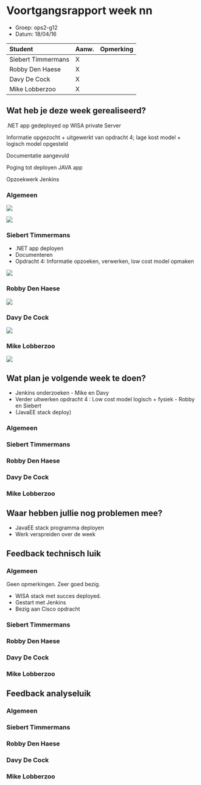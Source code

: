 # Voortgangsrapport week nn

* Groep: ops2-g12
* Datum: 18/04/16

| Student  | Aanw. | Opmerking |
| :---     | :---  | :---      |
| Siebert Timmermans |  X     |           |
| Robby Den Haese |   X    |           |
| Davy De Cock |    X   |           |
| Mike Lobberzoo |   X    |           |

## Wat heb je deze week gerealiseerd?
.NET app gedeployed op WISA private Server

Informatie opgezocht + uitgewerkt van opdracht 4; lage kost model + logisch model opgesteld

Documentatie aangevuld

Poging tot deployen JAVA app

Opzoekwerk Jenkins

### Algemeen

![](https://i.gyazo.com/53c03f8f52477f9b40f06bcabcebe67d.png)

![](https://i.gyazo.com/54f99f4a4a4be45d466152e27dd721a0.png)

### Siebert Timmermans

* .NET app deployen
* Documenteren
* Opdracht 4: Informatie opzoeken, verwerken, low cost model opmaken

![](https://i.gyazo.com/16491bd5c12fe4a7b69f4011e8cbe911.png)

### Robby Den Haese

![](https://i.gyazo.com/5e2f138a6daf341997492a2b85ca6016.png)

### Davy De Cock

![](https://i.gyazo.com/e6b6c8edd42899e7f3d3088f71673e6b.png)

### Mike Lobberzoo

![](https://i.gyazo.com/63e77347e19264863a12ee7e448b113a.png)

## Wat plan je volgende week te doen?
- Jenkins onderzoeken - Mike en Davy
- Verder uitwerken opdracht 4 : Low cost model logisch + fysiek - Robby en Siebert
- (JavaEE stack deploy)


### Algemeen
### Siebert Timmermans
### Robby Den Haese 
### Davy De Cock
### Mike Lobberzoo

## Waar hebben jullie nog problemen mee?

* JavaEE stack programma deployen
* Werk verspreiden over de week

## Feedback technisch luik

### Algemeen
Geen opmerkingen. Zeer goed bezig. 
* WISA stack met succes deployed.
* Gestart met Jenkins
* Bezig aan Cisco opdracht
### Siebert Timmermans
### Robby Den Haese 
### Davy De Cock
### Mike Lobberzoo

## Feedback analyseluik

### Algemeen

### Siebert Timmermans
### Robby Den Haese 
### Davy De Cock
### Mike Lobberzoo


